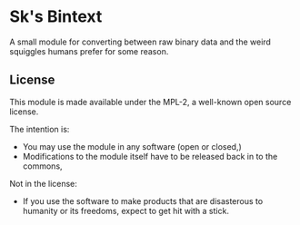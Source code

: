 # Sk's Bintext
A small module for converting between raw binary data and the weird squiggles humans prefer for some reason.

## License
This module is made available under the MPL-2, a well-known open source license.

The intention is:

 - You may use the module in any software (open or closed,)
 - Modifications to the module itself have to be released back in to the commons,

Not in the license:

 - If you use the software to make products that are disasterous to humanity or its freedoms, expect to get hit with a stick.

